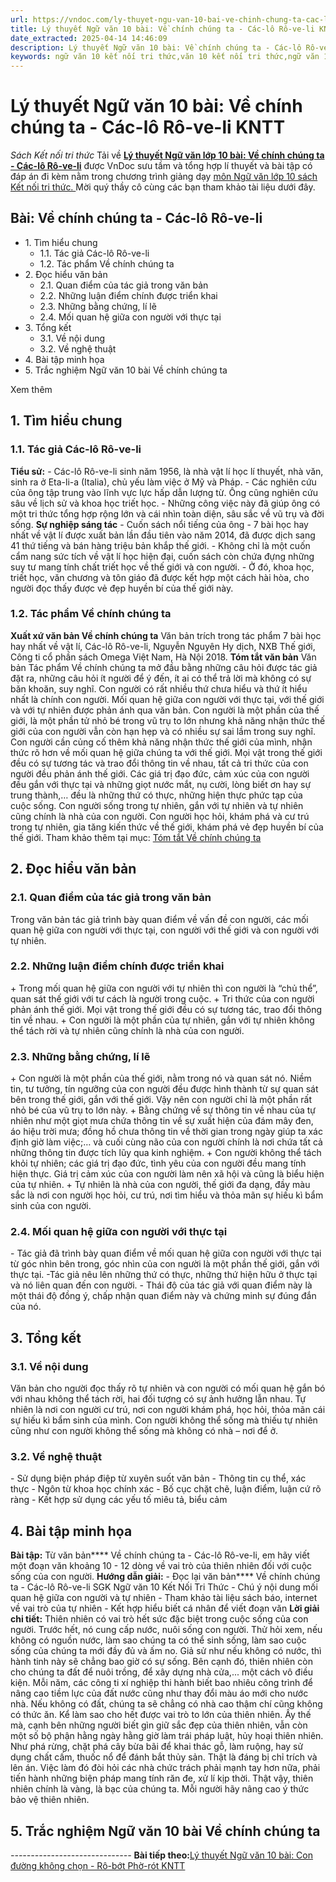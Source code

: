 ```yaml
---
url: https://vndoc.com/ly-thuyet-ngu-van-10-bai-ve-chinh-chung-ta-cac-lo-ro-ve-li-kntt-293781
title: Lý thuyết Ngữ văn 10 bài: Về chính chúng ta - Các-lô Rô-ve-li KNTT - Sách Kết nối tri thức - VnDoc.com
date_extracted: 2025-04-14 14:46:09
description: Lý thuyết Ngữ văn 10 bài: Về chính chúng ta - Các-lô Rô-ve-li sách Kết nối tri thức được VnDoc sưu tầm và giới thiệu  để tham khảo chuẩn bị cho bài giảng học kì mới sắp tới đây của mình.
keywords: ngữ văn 10 kết nối tri thức,văn 10 kết nối tri thức,ngữ văn 10,lý thuyết văn 10 kết nối tri thức,kiến thức trọng tâm môn ngữ văn 10,lý thuyết ngữ văn 10 KNTT,ngữ văn lớp 10,ôn tập lý thuyết văn lớp 10,lý thuyết môn ngữ văn 10,lý thuyết văn 10 KNTT,Lý thuyết môn ngữ văn 10 bài Về chính chúng ta - Các-lô Rô-ve-li,Về chính chúng ta - Các-lô Rô-ve-li,trắc nghiệm ngữ văn 10 KNTT
---
```


# Lý thuyết Ngữ văn 10 bài: Về chính chúng ta - Các-lô Rô-ve-li KNTT
 _Sách Kết nối tri thức_
Tải về
**[Lý thuyết Ngữ văn lớp 10 bài: Về chính chúng ta - Các-lô Rô-ve-li](<https://vndoc.com/ly-thuyet-ngu-van-10-bai-ve-chinh-chung-ta-cac-lo-ro-ve-li-kntt-293781>)** được VnDoc sưu tầm và tổng hợp lí thuyết và bài tập có đáp án đi kèm nằm trong chương trình giảng dạy [môn Ngữ văn lớp 10 sách Kết nối tri thức. ](<https://vndoc.com/ngu-van-10-ket-noi-tri-thuc-tap1>)Mời quý thầy cô cùng các bạn tham khảo tài liệu dưới đây.
## Bài: Về chính chúng ta - Các-lô Rô-ve-li
  * 1\. Tìm hiểu chung
    * 1.1. Tác giả Các-lô Rô-ve-li
    * 1.2. Tác phẩm Về chính chúng ta
  * 2\. Đọc hiểu văn bản 
    * 2.1. Quan điểm của tác giả trong văn bản
    * 2.2. Những luận điểm chính được triển khai
    * 2.3. Những bằng chứng, lí lẽ
    * 2.4. Mối quan hệ giữa con người với thực tại
  * 3\. Tổng kết
    * 3.1. Về nội dung
    * 3.2. Về nghệ thuật
  * 4\. Bài tập minh họa
  * 5\. Trắc nghiệm Ngữ văn 10 bài Về chính chúng ta

Xem thêm
## **1\. Tìm hiểu chung**
### **1.1. Tác giả Các-lô Rô-ve-li**
**Tiểu sử:**
\- Các-lô Rô-ve-li sinh năm 1956, là nhà vật lí học lí thuyết, nhà văn, sinh ra ở Eta-li-a \(Italia\), chủ yếu làm việc ở Mỹ và Pháp.
\- Các nghiên cứu của ông tập trung vào lĩnh vực lực hấp dẫn lượng từ. Ông cũng nghiên cứu sâu về lịch sử và khoa học triết học.
\- Những công việc này đã giúp ông có một tri thức tổng hợp rộng lớn và cái nhìn toàn diện, sâu sắc về vũ trụ và đời sống.
**Sự nghiệp sáng tác**
\- Cuốn  sách nổi tiếng của ông - 7 bài học hay nhất về vật lí được xuất bản lần đầu tiên vào năm 2014, đã được dịch sang 41 thứ tiếng và bán hàng triệu bản khắp thế giới.
\- Không chỉ là một cuốn cẩm nang sức tích về vật lí học hiện đại, cuốn sách còn chứa đựng những suy tư mang tính chất triết học về thế giới và con người.
\- Ở đó, khoa học, triết học, văn chương và tôn giáo đã được kết hợp một cách hài hòa, cho người đọc thấy được vẻ đẹp huyền bí của thế giới này.
### **1.2. Tác phẩm Về chính chúng ta**
**Xuất xứ văn bản Về chính chúng ta**
Văn bản trích trong tác phẩm 7 bài học hay nhất về vật lí, Các-lô Rô-ve-li, Nguyễn Nguyên Hy dịch, NXB Thế giới, Công ti cổ phần sách Omega Việt Nam, Hà Nội 2018.
**Tóm tắt văn bản**
Văn bản Tác phẩm Về chính chúng ta mở đầu bằng những câu hỏi được tác giả đặt ra, những câu hỏi ít người để ý đến, ít ai có thể trả lời mà không có sự băn khoăn, suy nghĩ. Con người có rất nhiều thứ chưa hiểu và thứ ít hiểu nhất là chính con người. Mối quan hệ giữa con người với thực tại, với thế giới và với tự nhiên được phản ánh qua văn bản. Con người là một phần của thế giới, là một phần tử nhỏ bé trong vũ trụ to lớn nhưng khả năng nhận thức thế giới của con người vẫn còn hạn hẹp và có nhiều sự sai lầm trong suy nghĩ. Con người cần củng cố thêm khả năng nhận thức thế giới của mình, nhận thức rõ hơn về mối quan hệ giữa chúng ta với thế giới. Mọi vật trong thế giới đều có sự tương tác và trao đổi thông tin về nhau, tất cả tri thức của con người đều phản ánh thế giới. Các giá trị đạo đức, cảm xúc của con người đều gắn với thực tại và những giọt nước mắt, nụ cười, lòng biết ơn hay sự trung thành,… đều là những thứ có thực, những hiện thực phức tạp của cuộc sống. Con người sống trong tự nhiên, gắn với tự nhiên và tự nhiên cũng chính là nhà của con người. Con người học hỏi, khám phá và cư trú trong tự nhiên, gia tăng kiến thức về thế giới, khám phá vẻ đẹp huyền bí của thế giới.
Tham khảo thêm tại mục: [Tóm tắt Về chính chúng ta](<https://vndoc.com/tom-tat-ve-chinh-chung-ta-281077>)
## **2\. Đọc hiểu văn bản**
### **2.1. Quan điểm của tác giả trong văn bản**
Trong văn bản tác giả trình bày quan điểm về vấn đề con người, các mối quan hệ giữa con người với thực tại, con người với thế giới và con người với tự nhiên.
### **2.2. Những luận điểm chính được triển khai**
\+ Trong mối quan hệ giữa con người với tự nhiên thì con người là “chủ thể”, quan sát thế giới với tư cách là người trong cuộc.
\+ Tri thức của con người phản ánh thế giới. Mọi vật trong thế giới đều có sự tương tác, trao đổi thông tin về nhau.
\+ Con người là một phần của tự nhiên, gắn với tự nhiên không thể tách rời và tự nhiên cũng chính là nhà của con người.
### **2.3. Những bằng chứng, lí lẽ**
\+ Con người là một phần của thế giới, nằm trong nó và quan sát nó. Niềm tin, tư tưởng, tín ngưỡng của con người đều được hình thành từ sự quan sát bên trong thế giới, gắn với thế giới. Vậy nên con người chỉ là một phần rất nhỏ bé của vũ trụ to lớn này.
\+ Bằng chứng về sự thông tin về nhau của tự nhiên như một giọt mưa chứa thông tin về sự xuất hiện của đám mây đen, áo hiệu trời mưa; đồng hồ chưa thông tin về thời gian trong ngày giúp ta xác định giờ làm việc;… và cuối cùng não của con người chính là nơi chứa tất cả những thông tin được tích lũy qua kinh nghiệm.
\+ Con người không thể tách khỏi tự nhiên; các giá trị đạo đức, tình yêu của con người đều mang tính hiện thực. Giá trị cảm xúc của con người làm nên xã hội và cũng là biểu hiện của tự nhiên.
\+ Tự nhiên là nhà của con người, thế giới đa dạng, đầy màu sắc là nơi con người học hỏi, cư trú, nơi tìm hiểu và thỏa mãn sự hiếu kì bẩm sinh của con người.
### **2.4. Mối quan hệ giữa con người với thực tại**
\- Tác giả đã trình bày quan điểm về mối quan hệ giữa con người với thực tại từ góc nhìn bên trong, góc nhìn của con người là một phần thế giới, gắn với thực tại.
-Tác giả nêu lên những thứ có thực, những thứ hiện hữu ở thực tại và nó liên quan đến con người.
\- Thái độ của tác giả với quan điểm này là một thái độ đồng ý, chấp nhận quan điểm này và chứng minh sự đúng đắn của nó.
## **3\. Tổng kết**
### **3.1. Về nội dung**
Văn bản cho người đọc thấy rõ tự nhiên và con người có mối quan hệ gắn bó với nhau không thể tách rời, hai đối tượng có sự ảnh hưởng lẫn nhau. Tự nhiên là nơi con người cư trú, nơi con người khám phá, học hỏi, thỏa mãn cái sự hiếu kì bẩm sinh của mình. Con người không thể sống mà thiếu tự nhiên cũng như con người không thể sống mà không có nhà – nơi để ở.
### **3.2. Về nghệ thuật**
\- Sử dụng biện pháp điệp từ xuyên suốt văn bản
\- Thông tin cụ thể, xác thực
\- Ngôn từ khoa học chính xác
\- Bố cục chặt chẽ, luận điểm, luận cứ rõ ràng
\- Kết hợp sử dụng các yếu tố miêu tả, biểu cảm
## **4\. Bài tập minh họa**
**Bài tập:** Từ văn bản**** Về chính chúng ta - Các-lô Rô-ve-li, em hãy viết một đoạn văn khoảng 10 - 12 dòng về vai trò của thiên nhiên đối với cuộc sống của con người.
**Hướng dẫn giải:**
\- Đọc lại văn bản**** Về chính chúng ta - Các-lô Rô-ve-li SGK Ngữ văn 10 Kết Nối Tri Thức
\- Chú ý nội dung mối quan hệ giữa con người và tự nhiên
\- Tham khảo tài liệu  sách báo, internet về vai trò của tự nhiên
\- Kết hợp hiểu biết cá nhân để viết đoạn văn
**Lời giải chi tiết:**
Thiên nhiên có vai trò hết sức đặc biệt trong cuộc sống của con người. Trước hết, nó cung cấp nước, nuôi sống con người. Thử hỏi xem, nếu không có nguồn nước, làm sao chúng ta có thể sinh sống, làm sao cuộc sống của chúng ta mới đầy đủ và ấm no. Giả sử như nếu không có nước, thì hành tinh này sẽ chẳng bao giờ có sự sống. Bên cạnh đó, thiên nhiên còn cho chúng ta đất để nuôi trồng, để xây dựng nhà cửa,... một cách vô điều kiện. Mỗi năm, các công ti xí nghiệp thi hành biết bao nhiêu công trình để nâng cao tiềm lực của đất nước cũng như thay đổi màu áo mới cho nước nhà. Nếu không có đất, chúng ta sẽ chẳng có nhà cao thậm chí cũng không có thức ăn. Kể làm sao cho hết được vai trò to lớn của thiên nhiên. Ấy thế mà, cạnh bên những người biết gìn giữ sắc đẹp của thiên nhiên, vẫn còn một số bộ phận hằng ngày hằng giờ làm trái pháp luật, hủy hoại thiên nhiên. Như phá rừng, chặt phá cây bừa bãi để khai thác gỗ, làm ruộng, hay sử dụng chất cấm, thuốc nổ để đánh bắt thủy sản. Thật là đáng bị chỉ trích và lên án. Việc làm đó đòi hỏi các nhà chức trách phải mạnh tay hơn nữa, phải tiến hành những biện pháp mang tính răn đe, xử lí kịp thời. Thật vậy, thiên nhiên chính là vàng, là bạc của chúng ta. Mỗi người hãy nâng cao ý thức bảo vệ thiên nhiên.
## 5\. Trắc nghiệm Ngữ văn 10 bài Về chính chúng ta
 _\------------------------------_
**Bài tiếp theo:**[Lý thuyết Ngữ văn 10 bài: Con đường không chọn - Rô-bớt Phờ-rót KNTT](<https://vndoc.com/ly-thuyet-ngu-van-10-bai-con-duong-khong-chon-ro-bot-pho-rot-kntt-293757>)
